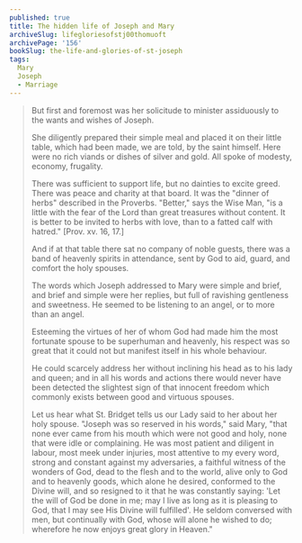 ```yaml
---
published: true
title: The hidden life of Joseph and Mary
archiveSlug: lifegloriesofstj00thomuoft
archivePage: '156'
bookSlug: the-life-and-glories-of-st-joseph
tags:
  Mary
  Joseph
  - Marriage
---
```


> But first and foremost was her solicitude to minister assiduously to the wants and wishes of Joseph.
>
> She diligently prepared their simple meal and placed it on their little table, which had been made, we are told, by the saint himself. Here were no rich viands or dishes of silver and gold. All spoke of modesty, economy, frugality.
>
> There was sufficient to support life, but no dainties to excite greed. There was peace and charity at that board. It was the "dinner of herbs" described in the Proverbs. "Better," says the Wise Man, "is a little with the fear of the Lord than great treasures without content. It is better to be invited to herbs with love, than to a fatted calf with hatred." [Prov. xv. 16, 17.]
>
> And if at that table there sat no company of noble guests, there was a band of heavenly spirits in attendance, sent by God to aid, guard, and comfort the holy spouses.
>
> The words which Joseph addressed to Mary were simple and brief, and brief and simple were her replies, but full of ravishing gentleness and sweetness. He seemed to be listening to an angel, or to more than an angel.
>
> Esteeming the virtues of her of whom God had made him the most fortunate spouse to be superhuman and heavenly, his respect was so great that it could not but manifest itself in his whole behaviour.
>
> He could scarcely address her without inclining his head as to his lady and queen; and in all his words and actions there would never have been detected the slightest sign of that innocent freedom which commonly exists between good and virtuous spouses.
>
> Let us hear what St. Bridget tells us our Lady said to her about her holy spouse. "Joseph was so reserved in his words," said Mary, "that none ever came from his mouth which were not good and holy, none that were idle or complaining. He was most patient and diligent in labour, most meek under injuries, most attentive to my every word, strong and constant against my adversaries, a faithful witness of the wonders of God, dead to the flesh and to the world, alive only to God and to heavenly goods, which alone he desired, conformed to the Divine will, and so resigned to it that he was constantly saying: 'Let the will of God be done in me; may I live as long as it is pleasing to God, that I may see His Divine will fulfilled'. He seldom conversed with men, but continually with God, whose will alone he wished to do; wherefore he now enjoys great glory in Heaven."
